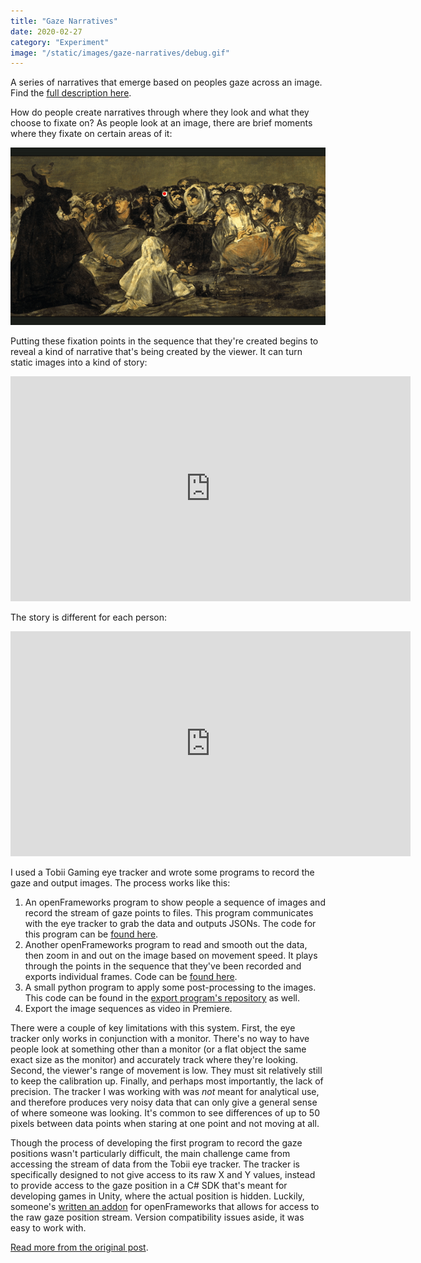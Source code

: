 ```yaml
---
title: "Gaze Narratives"
date: 2020-02-27
category: "Experiment"
image: "/static/images/gaze-narratives/debug.gif"
---
```


A series of narratives that emerge based on peoples gaze across an image. Find the [full description here](https://courses.ideate.cmu.edu/60-461/s2020/cbromsandrew-cmu-edu/02/27/typology-of-fixation-narratives/).

How do people create narratives through where they look and what they choose to fixate on? As people look at an image, there are brief moments where they fixate on certain areas of it:

![](/static/images/gaze-narratives/debug.gif)

Putting these fixation points in the sequence that they're created begins to reveal a kind of narrative that's being created by the viewer. It can turn static images into a kind of story:

<iframe src="https://player.vimeo.com/video/394094607" width="640" height="360" frameborder="0" allowfullscreen="allowfullscreen"></iframe>

The story is different for each person:

<iframe src="https://player.vimeo.com/video/394094721" width="640" height="360" frameborder="0" allowfullscreen="allowfullscreen"></iframe>

I used a Tobii Gaming eye tracker and wrote some programs to record the gaze and output images. The process works like this:

<ol>
    <li>An openFrameworks program to show people a sequence of images and record the stream of gaze points to files. This program communicates with the eye tracker to grab the data and outputs JSONs. The code for this program can be <a href="https://github.com/cbroms/of-eye-tracker">found here</a>.</li>
    <li>Another openFrameworks program to read and smooth out the data, then zoom in and out on the image based on movement speed. It plays through the points in the sequence that they've been recorded and exports individual frames. Code can be <a href="https://github.com/cbroms/of-eye-tracker-output">found here</a>.</li>
    <li>A small python program to apply some post-processing to the images. This code can be found in the <a href="https://github.com/cbroms/of-eye-tracker-output">export program's repository</a> as well.</li>
    <li>Export the image sequences as video in Premiere.</li>
</ol>

There were a couple of key limitations with this system. First, the eye tracker only works in conjunction with a monitor. There's no way to have people look at something other than a monitor (or a flat object the same exact size as the monitor) and accurately track where they're looking. Second, the viewer's range of movement is low. They must sit relatively still to keep the calibration up. Finally, and perhaps most importantly, the lack of precision. The tracker I was working with was <em>not</em> meant for analytical use, and therefore produces very noisy data that can only give a general sense of where someone was looking. It's common to see differences of up to 50 pixels between data points when staring at one point and not moving at all.

Though the process of developing the first program to record the gaze positions wasn't particularly difficult, the main challenge came from accessing the stream of data from the Tobii eye tracker. The tracker is specifically designed to not give access to its raw X and Y values, instead to provide access to the gaze position in a C# SDK that's meant for developing games in Unity, where the actual position is hidden. Luckily, someone's <a href="https://github.com/TatsuyaOGth/ofxTobiiEyeX">written an addon</a> for openFrameworks that allows for access to the raw gaze position stream. Version compatibility issues aside, it was easy to work with.

[Read more from the original post](https://courses.ideate.cmu.edu/60-461/s2020/cbromsandrew-cmu-edu/02/27/typology-of-fixation-narratives/).
